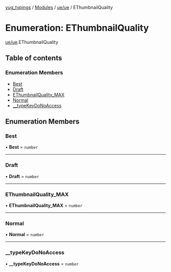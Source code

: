 [yug_typings](../README.md) / [Modules](../modules.md) / [ue/ue](../modules/ue_ue.md) / EThumbnailQuality

# Enumeration: EThumbnailQuality

[ue/ue](../modules/ue_ue.md).EThumbnailQuality

## Table of contents

### Enumeration Members

- [Best](ue_ue.EThumbnailQuality.md#best)
- [Draft](ue_ue.EThumbnailQuality.md#draft)
- [EThumbnailQuality\_MAX](ue_ue.EThumbnailQuality.md#ethumbnailquality_max)
- [Normal](ue_ue.EThumbnailQuality.md#normal)
- [\_\_typeKeyDoNoAccess](ue_ue.EThumbnailQuality.md#__typekeydonoaccess)

## Enumeration Members

### Best

• **Best** = `number`

___

### Draft

• **Draft** = `number`

___

### EThumbnailQuality\_MAX

• **EThumbnailQuality\_MAX** = `number`

___

### Normal

• **Normal** = `number`

___

### \_\_typeKeyDoNoAccess

• **\_\_typeKeyDoNoAccess** = `number`
